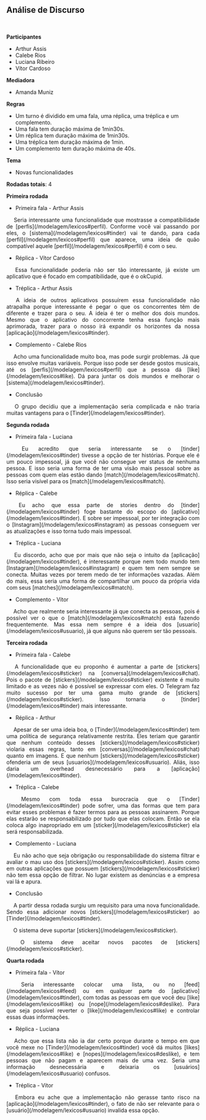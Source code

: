 ## **Análise de Discurso**

<br />

<b>Participantes</b>

- Arthur Assis
- Calebe Rios
- Luciana Ribeiro
- Vítor Cardoso

<b>Mediadora</b>

- Amanda Muniz

<b>Regras</b>

- Um turno é dividido em uma fala, uma réplica, uma tréplica e um complemento.
- Uma fala tem duração máxima de 1min30s.
- Um réplica tem duração máxima de 1min30s.
- Uma tréplica tem duração máxima de 1min.
- Um complemento tem duração máxima de 40s.

<b>Tema</b>

- Novas funcionalidades

<b>Rodadas totais</b>: 4

<b>Primeira rodada</b>

- Primeira fala - Arthur Assis
<p align="justify">&emsp;
Seria interessante uma funcionalidade que mostrasse a compatibilidade de [perfis](/modelagem/lexicos#perfil). Conforme você vai passando por eles, o [sistema](/modelagem/lexicos#tinder) vai te dando, para cada [perfil](/modelagem/lexicos#perfil) que aparece, uma ideia de quão compatível aquele [perfil](/modelagem/lexicos#perfil) é com o seu.
</p>

- Réplica - Vítor Cardoso
<p align="justify">&emsp;
Essa funcionalidade poderia não ser tão interessante, já existe um aplicativo que é focado em compatibilidade, que é o okCupid.
</p>

- Tréplica - Arthur Assis
<p align="justify">&emsp;
A ideia de outros aplicativos possuírem essa funcionalidade não atrapalha porque interessante é pegar o que os concorrentes têm de diferente e trazer para o seu. A ideia é ter o melhor dos dois mundos. Mesmo que o aplicativo do concorrente tenha essa função mais aprimorada, trazer para o nosso irá expandir os horizontes da nossa [aplicação](/modelagem/lexicos#tinder).
</p>

- Complemento - Calebe Rios
<p align="justify">&emsp;
Acho uma funcionalidade muito boa, mas pode surgir problemas. Já que isso envolve muitas variáveis. Porque isso pode ser desde gostos musicais, até os [perfis](/modelagem/lexicos#perfil) que a  pessoa dá [like](/modelagem/lexicos#like). Dá para juntar os dois mundos e melhorar o [sistema](/modelagem/lexicos#tinder).
</p>

- Conclusão
<p align="justify">&emsp;
O grupo decidiu que a implementação seria complicada e não traria muitas vantagens para o [Tinder](/modelagem/lexicos#tinder).
</p>

<b>Segunda rodada</b>

- Primeira fala - Luciana
<p align="justify">&emsp;
Eu acredito que seria interessante se o [tinder](/modelagem/lexicos#tinder) tivesse a opção de ter histórias. Porque ele é um pouco impessoal, já que você não consegue ver status de nenhuma pessoa. E isso seria uma forma de ter uma visão mais pessoal sobre as pessoas com quem elas estão dando [match](/modelagem/lexicos#match). Isso seria visível para os [match](/modelagem/lexicos#match).
</p>

- Réplica - Calebe
<p align="justify">&emsp;
Eu acho que essa parte de stories dentro do [tinder](/modelagem/lexicos#tinder) foge bastante do escopo do [aplicativo](/modelagem/lexicos#tinder). E sobre ser impessoal, por ter integração com o [Instagram](/modelagem/lexicos#instagram) as pessoas conseguem ver as atualizações e isso torna tudo mais impessoal.
</p>

- Tréplica - Luciana
<p align="justify">&emsp;
Eu discordo, acho que por mais que não seja o intuito da [aplicação](/modelagem/lexicos#tinder), é interessante porque nem todo mundo tem [Instagram](/modelagem/lexicos#instagram) e quem tem nem sempre se conecta. Muitas vezes por terem medo de ter informações vazadas. Além do mais, essa seria uma forma de compartilhar um pouco da própria vida com seus [matches](/modelagem/lexicos#match).
</p>

- Complemento - Vítor
<p align="justify">&emsp;
Acho que realmente seria interessante já que conecta as pessoas, pois é possível ver o que o [match](/modelagem/lexicos#match) está fazendo frequentemente. Mas essa nem sempre é a ideia dos [usuario](/modelagem/lexicos#usuario), já que alguns não querem ser tão pessoais.
</p>

<b>Terceira rodada</b>

- Primeira fala - Calebe
<p align="justify">&emsp;
A funcionalidade que eu proponho é aumentar a parte de [stickers](/modelagem/lexicos#sticker) na [conversa](/modelagem/lexicos#chat). Pois o pacote de [stickers](/modelagem/lexicos#sticker) existente é muito limitado e as vezes não é possível se expressar com eles. O Telegram faz muito sucesso por ter uma gama muito grande de [stickers](/modelagem/lexicos#sticker). Isso tornaria o [tinder](/modelagem/lexicos#tinder) mais interessante.
</p>

- Réplica - Arthur
<p align="justify">&emsp;
Apesar de ser uma ideia boa, o [Tinder](/modelagem/lexicos#tinder) tem uma política de segurança relativamente restrita. Eles teriam que garantir que nenhum conteúdo desses [stickers](/modelagem/lexicos#sticker) violaria essas regras, tanto em [conversas](/modelagem/lexicos#chat) quanto em imagens. E que nenhum [stickers](/modelagem/lexicos#sticker) ofenderia um de seus [usuarios](/modelagem/lexicos#usuario). Aliás, isso daria um overhead desnecessário para a [aplicação](/modelagem/lexicos#tinder).
</p>

- Tréplica - Calebe
<p align="justify">&emsp;
Mesmo com toda essa burocracia que o [Tinder](/modelagem/lexicos#tinder) pode sofrer, uma das formas que tem para evitar esses problemas é fazer termos para as pessoas assinarem. Porque elas estarão se responsabilizado por tudo que elas colocam. Então se ela coloca algo inapropriado em um [sticker](/modelagem/lexicos#sticker) ela será responsabilizada.
</p>

- Complemento - Luciana
<p align="justify">&emsp;
Eu não acho que seja obrigação ou responsabilidade do sistema filtrar e avaliar o mau uso dos [stickers](/modelagem/lexicos#sticker). Assim como em outras aplicações que possuem [stickers](/modelagem/lexicos#sticker) não tem essa opção de filtrar. No lugar existem as denúncias e a empresa vai lá e apura.
</p>

- Conclusão
<p align="justify">&emsp;
A partir dessa rodada surgiu um requisito  para uma nova funcionalidade. Sendo essa adicionar novos [stickers](/modelagem/lexicos#sticker) ao [Tinder](/modelagem/lexicos#tinder).
</p>
<p align="justify">&emsp;
O sistema deve suportar [stickers](/modelagem/lexicos#sticker).
</p>
<p align="justify">&emsp;
O sistema deve aceitar novos pacotes de [stickers](/modelagem/lexicos#sticker).
</p>

<b>Quarta rodada</b>

- Primeira fala - Vítor
<p align="justify">&emsp;
Seria interessante colocar uma lista, ou no [feed](/modelagem/lexicos#feed) ou em qualquer parte do [aplicativo](/modelagem/lexicos#tinder), com todas as pessoas em que você deu [like](/modelagem/lexicos#like) ou [nope](/modelagem/lexicos#deslike). Para que seja possível reverter o [like](/modelagem/lexicos#like) e controlar essas duas informações.
</p>

- Réplica - Luciana
<p align="justify">&emsp;
Acho que essa lista não ia dar certo porque durante o tempo em que você mexe no [Tinder](/modelagem/lexicos#tinder) você dá muitos [likes](/modelagem/lexicos#like) e [nopes](/modelagem/lexicos#deslike), e tem pessoas que não pagam e aparecem mais de uma vez. Seria uma informação desnecessária e deixaria os [usuários](/modelagem/lexicos#usuario) confusos.
</p>

- Tréplica - Vítor
<p align="justify">&emsp;
Embora eu ache que a implementação não gerasse tanto risco na [aplicação](/modelagem/lexicos#tinder), o fato de não ser relevante para o [usuário](/modelagem/lexicos#usuario) invalida essa opção.
</p>


<br>
